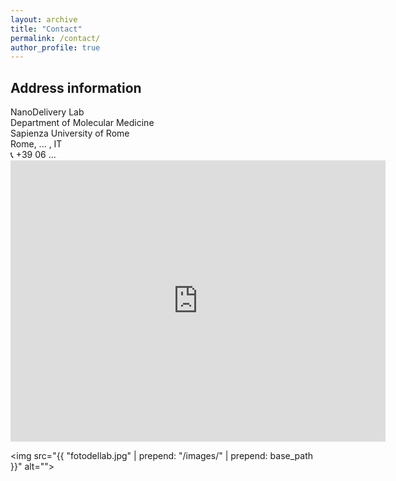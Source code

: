 ```yaml
---
layout: archive
title: "Contact"
permalink: /contact/
author_profile: true
---
```


<h2> Address information </h2>
NanoDelivery Lab <br>
Department of Molecular Medicine <br>
Sapienza University of Rome <br>
Rome, ... , IT <br>
&#128222; +39 06 ... 

<iframe src="https://www.google.it/maps/embed/v1/place?key=AIzaSyAYv_7bzzTELVx9RYjErOCzg-A2CcI8VMc&qSapienza+Università+di+Roma+-+Dipartimento+di+Chimica+-+Edificio+"Cannizzaro"/@41.9020835,12.5115765,17z/data=!3m1!4b1!4m5!3m4!1s0x132f619dcc860487:0xfaedfbb9ab1c4421!8m2!3d41.9020835!4d12.5137652" width="600" height="450" frameborder="0" style="border:0;" allowfullscreen=""></iframe>

<img src="{{ "fotodellab.jpg" | prepend: "/images/" | prepend: base_path }}" alt="">
